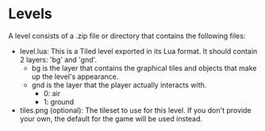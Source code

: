 # Levels

A level consists of a .zip file or directory that contains the following files:

  * level.lua: This is a Tiled level exported in its Lua format. It should
	contain 2 layers: 'bg' and 'gnd'.
	  * bg is the layer that contains the graphical tiles and objects that make
		up the level's appearance.
	  * gnd is the layer that the player actually interacts with.
		  * 0: air
		  * 1: ground
  * tiles.png (optional): The tileset to use for this level. If you don't
	provide your own, the default for the game will be used instead.
